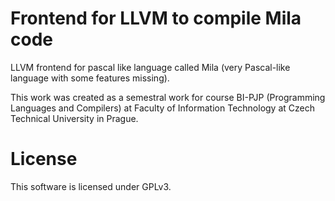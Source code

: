 # Frontend for LLVM to compile Mila code
LLVM frontend for pascal like language called Mila (very Pascal-like language with some features missing).

This work was created as a semestral work for course BI-PJP (Programming Languages and Compilers) at Faculty of Information Technology at Czech Technical University in Prague.

# License

This software is licensed under GPLv3.
